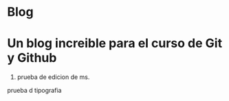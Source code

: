 # Blog
# Un blog increible para el curso de Git y Github

1. prueba de edicion de ms.

prueba d tipografia
